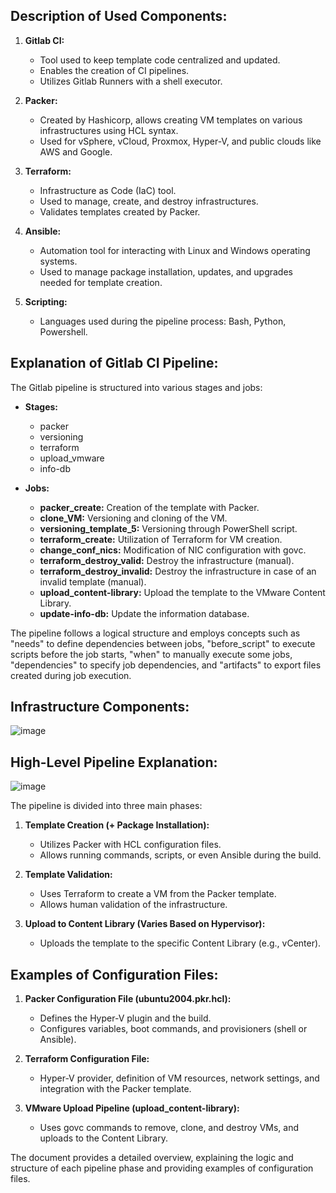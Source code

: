 ## Description of Used Components:

1. **Gitlab CI:**
   - Tool used to keep template code centralized and updated.
   - Enables the creation of CI pipelines.
   - Utilizes Gitlab Runners with a shell executor.

2. **Packer:**
   - Created by Hashicorp, allows creating VM templates on various infrastructures using HCL syntax.
   - Used for vSphere, vCloud, Proxmox, Hyper-V, and public clouds like AWS and Google.

3. **Terraform:**
   - Infrastructure as Code (IaC) tool.
   - Used to manage, create, and destroy infrastructures.
   - Validates templates created by Packer.

4. **Ansible:**
   - Automation tool for interacting with Linux and Windows operating systems.
   - Used to manage package installation, updates, and upgrades needed for template creation.

5. **Scripting:**
   - Languages used during the pipeline process: Bash, Python, Powershell.

## Explanation of Gitlab CI Pipeline:

The Gitlab pipeline is structured into various stages and jobs:

- **Stages:**
   - packer
   - versioning
   - terraform
   - upload_vmware
   - info-db

- **Jobs:**
   - **packer_create:** Creation of the template with Packer.
   - **clone_VM:** Versioning and cloning of the VM.
   - **versioning_template_5:** Versioning through PowerShell script.
   - **terraform_create:** Utilization of Terraform for VM creation.
   - **change_conf_nics:** Modification of NIC configuration with govc.
   - **terraform_destroy_valid:** Destroy the infrastructure (manual).
   - **terraform_destroy_invalid:** Destroy the infrastructure in case of an invalid template (manual).
   - **upload_content-library:** Upload the template to the VMware Content Library.
   - **update-info-db:** Update the information database.

The pipeline follows a logical structure and employs concepts such as "needs" to define dependencies between jobs, "before_script" to execute scripts before the job starts, "when" to manually execute some jobs, "dependencies" to specify job dependencies, and "artifacts" to export files created during job execution.

## Infrastructure Components:

![image](https://github.com/Emanuele94/Template-Automation/assets/34857243/d8c30f89-4b37-4f61-8985-c864fc66df51)

## High-Level Pipeline Explanation:

![image](https://github.com/Emanuele94/Template-Automation/assets/34857243/d032331d-2d61-4cc6-88db-f74c53ea32cc)

The pipeline is divided into three main phases:
1. **Template Creation (+ Package Installation):**
   - Utilizes Packer with HCL configuration files.
   - Allows running commands, scripts, or even Ansible during the build.

2. **Template Validation:**
   - Uses Terraform to create a VM from the Packer template.
   - Allows human validation of the infrastructure.

3. **Upload to Content Library (Varies Based on Hypervisor):**
   - Uploads the template to the specific Content Library (e.g., vCenter).

## Examples of Configuration Files:

1. **Packer Configuration File (ubuntu2004.pkr.hcl):**
   - Defines the Hyper-V plugin and the build.
   - Configures variables, boot commands, and provisioners (shell or Ansible).

2. **Terraform Configuration File:**
   - Hyper-V provider, definition of VM resources, network settings, and integration with the Packer template.

3. **VMware Upload Pipeline (upload_content-library):**
   - Uses govc commands to remove, clone, and destroy VMs, and uploads to the Content Library.

The document provides a detailed overview, explaining the logic and structure of each pipeline phase and providing examples of configuration files.
